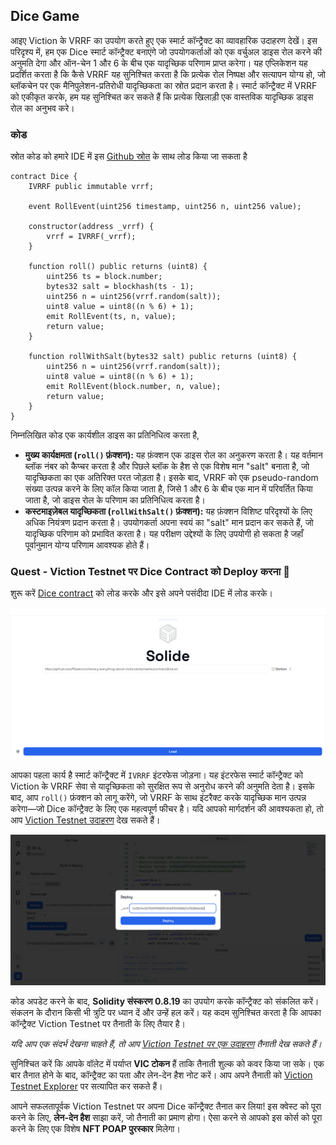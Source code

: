 ## Dice Game

आइए Viction के VRRF का उपयोग करते हुए एक स्मार्ट कॉन्ट्रैक्ट का व्यावहारिक उदाहरण देखें। इस परिदृश्य में, हम एक Dice स्मार्ट कॉन्ट्रैक्ट बनाएंगे जो उपयोगकर्ताओं को एक वर्चुअल डाइस रोल करने की अनुमति देगा और ऑन-चेन 1 और 6 के बीच एक यादृच्छिक परिणाम प्राप्त करेगा। यह एप्लिकेशन यह प्रदर्शित करता है कि कैसे VRRF यह सुनिश्चित करता है कि प्रत्येक रोल निष्पक्ष और सत्यापन योग्य हो, जो ब्लॉकचेन पर एक मैनिपुलेशन-प्रतिरोधी यादृच्छिकता का स्रोत प्रदान करता है। स्मार्ट कॉन्ट्रैक्ट में VRRF को एकीकृत करके, हम यह सुनिश्चित कर सकते हैं कि प्रत्येक खिलाड़ी एक वास्तविक यादृच्छिक डाइस रोल का अनुभव करे।

### कोड 

स्रोत कोड को हमारे IDE में इस [Github स्रोत](https://github.com/POLearn/victionary-everything-about-viction/blob/master/contract/Dice.sol) के साथ लोड किया जा सकता है

```solidity
contract Dice {
    IVRRF public immutable vrrf;

    event RollEvent(uint256 timestamp, uint256 n, uint256 value);

    constructor(address _vrrf) {
        vrrf = IVRRF(_vrrf);
    }

    function roll() public returns (uint8) {
        uint256 ts = block.number;
        bytes32 salt = blockhash(ts - 1);
        uint256 n = uint256(vrrf.random(salt));
        uint8 value = uint8((n % 6) + 1);
        emit RollEvent(ts, n, value);
        return value;
    }

    function rollWithSalt(bytes32 salt) public returns (uint8) {
        uint256 n = uint256(vrrf.random(salt));
        uint8 value = uint8((n % 6) + 1);
        emit RollEvent(block.number, n, value);
        return value;
    }
}
```

निम्नलिखित कोड एक कार्यशील डाइस का प्रतिनिधित्व करता है,

* **मुख्य कार्यक्षमता (`roll()` फ़ंक्शन):** यह फ़ंक्शन एक डाइस रोल का अनुकरण करता है। यह वर्तमान ब्लॉक नंबर को कैप्चर करता है और पिछले ब्लॉक के हैश से एक विशेष मान "salt" बनाता है, जो यादृच्छिकता का एक अतिरिक्त परत जोड़ता है। इसके बाद, VRRF को एक pseudo-random संख्या उत्पन्न करने के लिए कॉल किया जाता है, जिसे 1 और 6 के बीच एक मान में परिवर्तित किया जाता है, जो डाइस रोल के परिणाम का प्रतिनिधित्व करता है।
* **कस्टमाइज़ेबल यादृच्छिकता (`rollWithSalt()` फ़ंक्शन):** यह फ़ंक्शन विशिष्ट परिदृश्यों के लिए अधिक नियंत्रण प्रदान करता है। उपयोगकर्ता अपना स्वयं का "salt" मान प्रदान कर सकते हैं, जो यादृच्छिक परिणाम को प्रभावित करता है। यह परीक्षण उद्देश्यों के लिए उपयोगी हो सकता है जहाँ पूर्वानुमान योग्य परिणाम आवश्यक होते हैं।

### Quest - Viction Testnet पर Dice Contract को Deploy करना 🎲

शुरू करें [Dice contract](https://github.com/POLearn/victionary-everything-about-viction/blob/master/contract/Dice.sol) को लोड करके और इसे अपने पसंदीदा IDE में लोड करके।

![](https://raw.githubusercontent.com/POLearn/victionary-everything-about-viction/refs/heads/master/content/assets/images/dice_contract.png)

आपका पहला कार्य है स्मार्ट कॉन्ट्रैक्ट में `IVRRF` इंटरफेस जोड़ना। यह इंटरफेस स्मार्ट कॉन्ट्रैक्ट को Viction के VRRF सेवा से यादृच्छिकता को सुरक्षित रूप से अनुरोध करने की अनुमति देता है। इसके बाद, आप `roll()` फ़ंक्शन को लागू करेंगे, जो VRRF के साथ इंटरैक्ट करके यादृच्छिक मान उत्पन्न करेगा—जो Dice कॉन्ट्रैक्ट के लिए एक महत्वपूर्ण फीचर है। यदि आपको मार्गदर्शन की आवश्यकता हो, तो आप [Viction Testnet उदाहरण](https://testnet.vicscan.xyz/address/0x845B5EaF9D75215E08896a5c96B416640F6b1F55) देख सकते हैं।

![](https://raw.githubusercontent.com/POLearn/victionary-everything-about-viction/refs/heads/master/content/assets/images/dice_deploy.png)

कोड अपडेट करने के बाद, **Solidity संस्करण 0.8.19** का उपयोग करके कॉन्ट्रैक्ट को संकलित करें। संकलन के दौरान किसी भी त्रुटि पर ध्यान दें और उन्हें हल करें। यह कदम सुनिश्चित करता है कि आपका कॉन्ट्रैक्ट Viction Testnet पर तैनाती के लिए तैयार है। 

*यदि आप एक संदर्भ देखना चाहते हैं, तो आप [Viction Testnet पर एक उदाहरण](https://testnet.vicscan.xyz/address/0x845B5EaF9D75215E08896a5c96B416640F6b1F55) तैनाती देख सकते हैं।*

सुनिश्चित करें कि आपके वॉलेट में पर्याप्त **VIC टोकन** हैं ताकि तैनाती शुल्क को कवर किया जा सके। एक बार तैनात होने के बाद, कॉन्ट्रैक्ट का पता और लेन-देन हैश नोट करें। आप अपने तैनाती को [Viction Testnet Explorer](https://testnet.vicscan.xyz/) पर सत्यापित कर सकते हैं।  

आपने सफलतापूर्वक Viction Testnet पर अपना Dice कॉन्ट्रैक्ट तैनात कर लिया! इस क्वेस्ट को पूरा करने के लिए, **लेन-देन हैश** साझा करें, जो तैनाती का प्रमाण होगा। ऐसा करने से आपको इस कोर्स को पूरा करने के लिए एक विशेष **NFT POAP पुरस्कार** मिलेगा।  